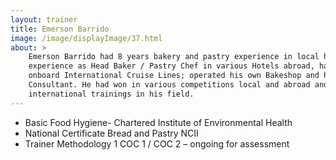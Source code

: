 ```yaml
---
layout: trainer
title: Emerson Barrido
image: /image/displayImage/37.html
about: >
    Emerson Barrido had 8 years bakery and pastry experience in local hotels, had 6 years 
    experience as Head Baker / Pastry Chef in various Hotels abroad, had worked for 3 years 
    onboard International Cruise Lines; operated his own Bakeshop and had acted as a Bakery 
    Consultant. He had won in various competitions local and abroad and had attended local and 
    international trainings in his field.
---
```


* Basic Food Hygiene- Chartered Institute of Environmental Health
* National Certificate Bread and Pastry NCII
* Trainer Methodology 1 COC 1 / COC 2 – ongoing for assessment